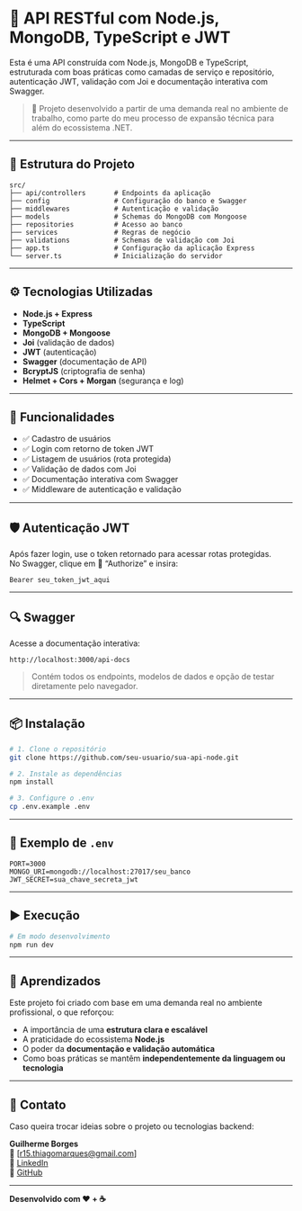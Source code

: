 # 🚀 API RESTful com Node.js, MongoDB, TypeScript e JWT

Esta é uma API construída com Node.js, MongoDB e TypeScript, estruturada com boas práticas como camadas de serviço e repositório, autenticação JWT, validação com Joi e documentação interativa com Swagger.

> 🧠 Projeto desenvolvido a partir de uma demanda real no ambiente de trabalho, como parte do meu processo de expansão técnica para além do ecossistema .NET.

---

## 📁 Estrutura do Projeto

```
src/
├── api/controllers       # Endpoints da aplicação
├── config                # Configuração do banco e Swagger
├── middlewares           # Autenticação e validação
├── models                # Schemas do MongoDB com Mongoose
├── repositories          # Acesso ao banco
├── services              # Regras de negócio
├── validations           # Schemas de validação com Joi
├── app.ts                # Configuração da aplicação Express
└── server.ts             # Inicialização do servidor
```

---

## ⚙️ Tecnologias Utilizadas

- **Node.js + Express**
- **TypeScript**
- **MongoDB + Mongoose**
- **Joi** (validação de dados)
- **JWT** (autenticação)
- **Swagger** (documentação de API)
- **BcryptJS** (criptografia de senha)
- **Helmet + Cors + Morgan** (segurança e log)

---

## 🚧 Funcionalidades

- ✅ Cadastro de usuários
- ✅ Login com retorno de token JWT
- ✅ Listagem de usuários (rota protegida)
- ✅ Validação de dados com Joi
- ✅ Documentação interativa com Swagger
- ✅ Middleware de autenticação e validação

---

## 🛡️ Autenticação JWT

Após fazer login, use o token retornado para acessar rotas protegidas.  
No Swagger, clique em 🔐 “Authorize” e insira:

```
Bearer seu_token_jwt_aqui
```

---

## 🔍 Swagger

Acesse a documentação interativa:

```
http://localhost:3000/api-docs
```

> Contém todos os endpoints, modelos de dados e opção de testar diretamente pelo navegador.

---

## 📦 Instalação

```bash
# 1. Clone o repositório
git clone https://github.com/seu-usuario/sua-api-node.git

# 2. Instale as dependências
npm install

# 3. Configure o .env
cp .env.example .env
```

---

## 🔐 Exemplo de `.env`

```env
PORT=3000
MONGO_URI=mongodb://localhost:27017/seu_banco
JWT_SECRET=sua_chave_secreta_jwt
```

---

## ▶️ Execução

```bash
# Em modo desenvolvimento
npm run dev
```

---

## 🧠 Aprendizados

Este projeto foi criado com base em uma demanda real no ambiente profissional, o que reforçou:

- A importância de uma **estrutura clara e escalável**
- A praticidade do ecossistema **Node.js**
- O poder da **documentação e validação automática**
- Como boas práticas se mantêm **independentemente da linguagem ou tecnologia**

---

## 🤝 Contato

Caso queira trocar ideias sobre o projeto ou tecnologias backend:

**Guilherme Borges**  
📧 [r15.thiagomarques@gmail.com]  
🔗 [LinkedIn](www.linkedin.com/in/thiago-marques-sousa-b22627152)  
🐙 [GitHub](https://github.com/thiagomars)

---

**Desenvolvido com ❤️ + ☕**
